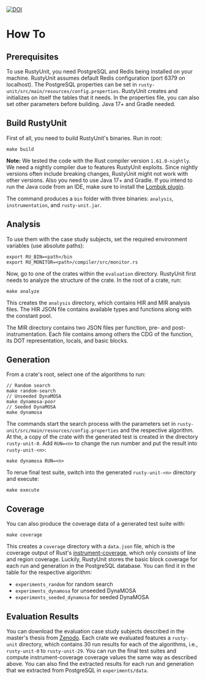 [![DOI](https://zenodo.org/badge/DOI/10.5281/zenodo.6604714.svg)](https://doi.org/10.5281/zenodo.6604714)

# How To
## Prerequisites
To use RustyUnit, you need PostgreSQL and Redis being installed on your machine. RustyUnit assumes default Redis configuration (port 6379 on localhost). The PostgreSQL properties can be set in `rusty-unit/src/main/resources/config.properties`. RustyUnit creates and initializes on itself the tables that it needs. In the properties file, you can also set other parameters before building. Java 17+ and Gradle needed.

## Build RustyUnit
First of all, you need to build RustyUnit's binaries. Run in root:
```
make build
```

**Note:** We tested the code with the Rust compiler version `1.61.0-nightly`. We need a nightly compiler due to features RustyUnit exploits. Since nightly versions often include breaking changes, RustyUnit might not work with other versions. Also you need to use Java 17+ and Gradle. If you intend to run the Java code from an IDE, make sure to install the [Lombok plugin](https://projectlombok.org).

The command produces a `bin` folder with three binaries: `analysis`, `instrumentation`, and `rusty-unit.jar`.

## Analysis
To use them with the case study subjects, set the required environment variables (use absolute paths):
```
export RU_BIN=<path>/bin
export RU_MONITOR=<path>/compiler/src/monitor.rs
```

Now, go to one of the crates within the `evaluation` directory. RustyUnit first needs to analyze the structure of the crate. In the root of a crate, run:
```
make analyze
```
This creates the `analysis` directory, which contains HIR and MIR analysis files. The HIR JSON file contains available types and functions along with the constant pool.

The MIR directory contains two JSON files per function, pre- and post-instrumentation. Each file contains among others the CDG of the function, its DOT representation, locals, and basic blocks.

## Generation
From a crate's root, select one of the algorithms to run:

```
// Random search
make random-search
// Unseeded DynaMOSA
make dynamosa-poor
// Seeded DynaMOSA
make dynamosa
```

The commands start the search process with the parameters set in `rusty-unit/src/main/resources/config.properties` and the respective algorithm. At the, a copy of the crate with the generated test is created in the directory `rusty-unit-0`. Add `RUN=<n>` to change the run number and put the result into `rusty-unit-<n>`:

```
make dynamosa RUN=<n>
```

To rerue final test suite, switch into the generated `rusty-unit-<n>` directory and execute:
```
make execute
```
## Coverage
You can also produce the coverage data of a generated test suite with:
```
make coverage
```
This creates a `coverage` directory with a `data.json` file, which is the coverage output of Rust's [instrument-coverage](https://doc.rust-lang.org/rustc/instrument-coverage.html), which only consists of line and region coverage. Luckily, RustyUnit stores the basic block coverage for each run and generation in the PostgreSQL database. You can find it in the table for the respective algorithm:
* `experiments_random` for random search
* `experiments_dynamosa` for unseeded DynaMOSA
* `experiments_seeded_dynamosa` for seeded DynaMOSA

## Evaluation Results
You can download the evaluation case study subjects described in the master's thesis from [Zenodo](https://doi.org/10.5281/zenodo.6604714). Each crate we evaluated features a `rusty-unit` directory, which contains 30 run results for each of the algorithms, i.e., `rusty-unit-0` to `rusty-unit-29`. You can run the final test suites and compute instrument-coverage coverage values the same way as described above. You can also find the extracted results for each run and generation that we extracted from PostgreSQL in `experiments/data`.